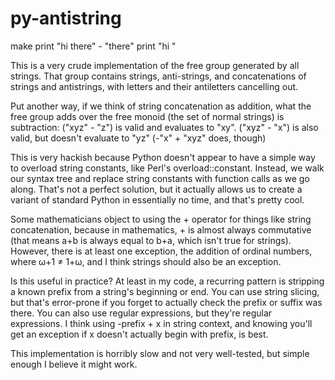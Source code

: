py-antistring
=============

make  print "hi there" - "there"  print "hi "

This is a very crude implementation of the free group generated by all
strings. That group contains strings, anti-strings, and concatenations
of strings and antistrings, with letters and their antiletters
cancelling out.

Put another way, if we think of string concatenation as addition, what
the free group adds over the free monoid (the set of normal strings)
is subtraction: ("xyz" - "z") is valid and evaluates to "xy". ("xyz" -
"x") is also valid, but doesn't evaluate to "yz" (-"x" + "xyz" does,
though)

This is very hackish because Python doesn't appear to have a simple
way to overload string constants, like Perl's
overload::constant. Instead, we walk our syntax tree and replace
string constants with function calls as we go along. That's not a
perfect solution, but it actually allows us to create a variant of
standard Python in essentially no time, and that's pretty cool.

Some mathematicians object to using the + operator for things like
string concatenation, because in mathematics, + is almost always
commutative (that means a+b is always equal to b+a, which isn't true
for strings). However, there is at least one exception, the addition
of ordinal numbers, where ω+1 ≠ 1+ω, and I think strings should also
be an exception.

Is this useful in practice? At least in my code, a recurring pattern
is stripping a known prefix from a string's beginning or end. You can
use string slicing, but that's error-prone if you forget to actually
check the prefix or suffix was there. You can also use regular
expressions, but they're regular expressions. I think using -prefix +
x in string context, and knowing you'll get an exception if x doesn't
actually begin with prefix, is best.

This implementation is horribly slow and not very well-tested, but
simple enough I believe it might work.
